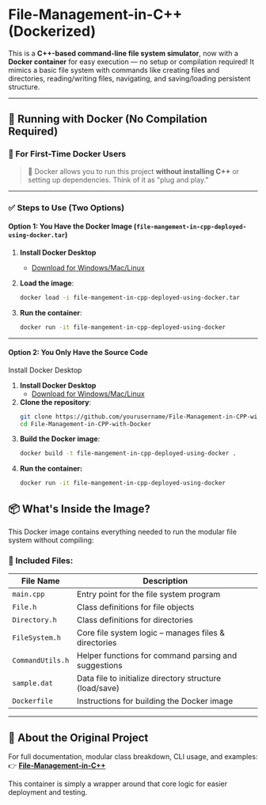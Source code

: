 # File-Management-in-C++ (Dockerized)

This is a **C++-based command-line file system simulator**, now with a **Docker container** for easy execution — no setup or compilation required! It mimics a basic file system with commands like creating files and directories, reading/writing files, navigating, and saving/loading persistent structure.

---

## 🚀 Running with Docker (No Compilation Required)

### 🐳 For First-Time Docker Users

> 🧠 Docker allows you to run this project **without installing C++** or setting up dependencies. Think of it as "plug and play."

---

### ✅ Steps to Use (Two Options)

#### Option 1: You Have the Docker Image (`file-mangement-in-cpp-deployed-using-docker.tar`)

1. **Install Docker Desktop**  
   - [Download for Windows/Mac/Linux](https://www.docker.com/products/docker-desktop/)

2. **Load the image**:
   ```bash
   docker load -i file-mangement-in-cpp-deployed-using-docker.tar
   ```
3. **Run the container**:
   ```bash
   docker run -it file-mangement-in-cpp-deployed-using-docker
   ```

---
#### Option 2: You Only Have the Source Code
Install Docker Desktop
1. **Install Docker Desktop**  
   - [Download for Windows/Mac/Linux](https://www.docker.com/products/docker-desktop/)
2. **Clone the repository**:
   ```bash
   git clone https://github.com/yourusername/File-Management-in-CPP-with-Docker.git
   cd File-Management-in-CPP-with-Docker
   ```
3. **Build the Docker image**:
   ```bash
   docker build -t file-mangement-in-cpp-deployed-using-docker .
   ```
4. **Run the container:**
   ```bash
   docker run -it file-mangement-in-cpp-deployed-using-docker
   ```
## 📦 What's Inside the Image?

This Docker image contains everything needed to run the modular file system without compiling:

### 🔹 Included Files:

| File Name        | Description |
|------------------|-------------|
| `main.cpp`       | Entry point for the file system program |
| `File.h`         | Class definitions for file objects |
| `Directory.h`    | Class definitions for directories |
| `FileSystem.h`   | Core file system logic – manages files & directories |
| `CommandUtils.h` | Helper functions for command parsing and suggestions |
| `sample.dat`     | Data file to initialize directory structure (load/save) |
| `Dockerfile`     | Instructions for building the Docker image |

---

## 📁 About the Original Project

For full documentation, modular class breakdown, CLI usage, and examples:  
👉 **[File-Management-in-C++](https://github.com/mhmmdslmnfslnust/File-Management-in-CPP)**

This container is simply a wrapper around that core logic for easier deployment and testing.

   
